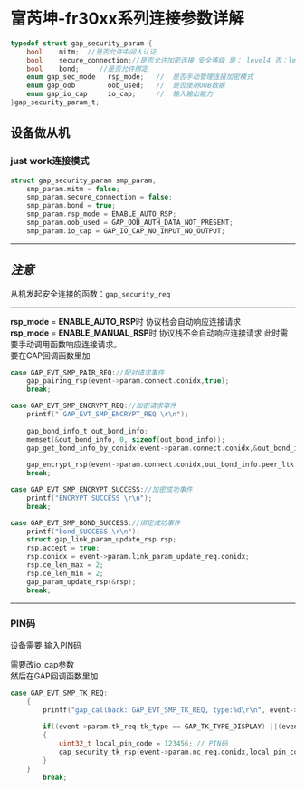 # 富芮坤-fr30xx系列连接参数详解

```C
typedef struct gap_security_param {
    bool    mitm;  //是否允许中间人认证
    bool    secure_connection;//是否允许加密连接 安全等级 是： level4 否：level3 
    bool    bond;     //是否允许绑定              
    enum gap_sec_mode   rsp_mode;   //  是否手动管理连接加密模式  
    enum gap_oob        oob_used;   //  是否使用OOB数据    
    enum gap_io_cap     io_cap;     //  输入输出能力   
}gap_security_param_t;
```
## 设备做从机
### just work连接模式  
```C
struct gap_security_param smp_param;
    smp_param.mitm = false;
    smp_param.secure_connection = false;
    smp_param.bond = true;
    smp_param.rsp_mode = ENABLE_AUTO_RSP;
    smp_param.oob_used = GAP_OOB_AUTH_DATA_NOT_PRESENT;
    smp_param.io_cap = GAP_IO_CAP_NO_INPUT_NO_OUTPUT;
```
---
***注意***  
---
从机发起安全连接的函数：`gap_security_req`

----
**rsp_mode** = **ENABLE_AUTO_RSP**时 协议栈会自动响应连接请求    
**rsp_mode** = **ENABLE_MANUAL_RSP**时 协议栈不会自动响应连接请求  此时需要手动调用函数响应连接请求。  
要在GAP回调函数里加  
```c
case GAP_EVT_SMP_PAIR_REQ://配对请求事件
    gap_pairing_rsp(event->param.connect.conidx,true);
    break;

case GAP_EVT_SMP_ENCRYPT_REQ://加密请求事件
    printf(" GAP_EVT_SMP_ENCRYPT_REQ \r\n");
        
    gap_bond_info_t out_bond_info;
    memset(&out_bond_info, 0, sizeof(out_bond_info));
    gap_get_bond_info_by_conidx(event->param.connect.conidx,&out_bond_info);
        
    gap_encrypt_rsp(event->param.connect.conidx,out_bond_info.peer_ltk.ltk,true);
    break;  

case GAP_EVT_SMP_ENCRYPT_SUCCESS://加密成功事件
    printf("ENCRYPT_SUCCESS \r\n");
    break;   

case GAP_EVT_SMP_BOND_SUCCESS://绑定成功事件
    printf("bond_SUCCESS \r\n");     
    struct gap_link_param_update_rsp rsp;
    rsp.accept = true;
    rsp.conidx = event->param.link_param_update_req.conidx;
    rsp.ce_len_max = 2;
    rsp.ce_len_min = 2;
    gap_param_update_rsp(&rsp);       
    break;    
```  


---
### PIN码  
设备需要 输入PIN码  

 需要改io_cap参数  
 然后在GAP回调函数里加
```c
case GAP_EVT_SMP_TK_REQ:
    {
        printf("gap_callback: GAP_EVT_SMP_TK_REQ, type:%d\r\n", event->param.tk_req.tk_type);
        
        if((event->param.tk_req.tk_type == GAP_TK_TYPE_DISPLAY) ||(event->param.tk_req.tk_type == GAP_TK_TYPE_ENTRY))               
        {
            uint32_t local_pin_code = 123456; // PIN码
            gap_security_tk_rsp(event->param.nc_req.conidx,local_pin_code,true);//发送PIN值
        } 
    }
        break;

```


  




